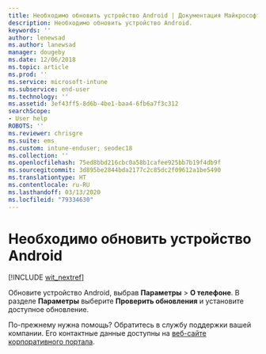 ```yaml
---
title: Необходимо обновить устройство Android | Документация Майкрософт
description: Необходимо обновить устройство Android.
keywords: ''
author: lenewsad
ms.author: lanewsad
manager: dougeby
ms.date: 12/06/2018
ms.topic: article
ms.prod: ''
ms.service: microsoft-intune
ms.subservice: end-user
ms.technology: ''
ms.assetid: 3ef43ff5-8d6b-4be1-baa4-6fb6a7f3c312
searchScope:
- User help
ROBOTS: ''
ms.reviewer: chrisgre
ms.suite: ems
ms.custom: intune-enduser; seodec18
ms.collection: ''
ms.openlocfilehash: 75ed8bbd216cbc0a58b1cafee925bb7b19f4db9f
ms.sourcegitcommit: 3d895be2844bda2177c2c85dc2f09612a1be5490
ms.translationtype: HT
ms.contentlocale: ru-RU
ms.lasthandoff: 03/13/2020
ms.locfileid: "79334630"
---
```

# <a name="you-need-to-update-your-android-device"></a>Необходимо обновить устройство Android

[!INCLUDE [wit_nextref](includes/end-user-os-update-guidance.md)]

Обновите устройство Android, выбрав **Параметры** > **О телефоне**. В разделе __Параметры__ выберите __Проверить обновления__ и установите доступное обновление.

По-прежнему нужна помощь? Обратитесь в службу поддержки вашей компании. Его контактные данные доступны на [веб-сайте корпоративного портала](https://go.microsoft.com/fwlink/?linkid=2010980).
